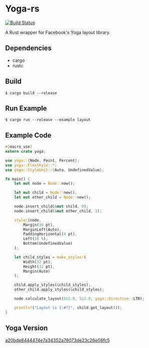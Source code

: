 Yoga-rs
=======
[![Build Status](https://travis-ci.org/victorporof/yoga-rs.svg?branch=master)](https://travis-ci.org/victorporof/yoga-rs)

A Rust wrapper for Facebook's Yoga layout library.

Dependencies
------------
- cargo
- rustc

Build
-----
    $ cargo build --release

Run Example
-----------
	$ cargo run --release --example layout

Example Code
------------
```rust
#[macro_use]
extern crate yoga;

use yoga::{Node, Point, Percent};
use yoga::FlexStyle::*;
use yoga::StyleUnit::{Auto, UndefinedValue};

fn main() {
	let mut node = Node::new();

	let mut child = Node::new();
	let mut other_child = Node::new();

	node.insert_child(&mut child, 0);
	node.insert_child(&mut other_child, 1);

	style!(node,
		Margin(10 pt),
		MarginLeft(Auto),
		PaddingHorizontal(4 pt),
		Left(16 %),
		Bottom(UndefinedValue)
	);

	let child_styles = make_styles!(
		Width(32 pt),
		Height(32 pt),
		Margin(Auto)
	);

	child.apply_styles(&child_styles);
	other_child.apply_styles(&child_styles);

	node.calculate_layout(512.0, 512.0, yoga::Direction::LTR);

	println!("Layout is {:#?}", child.get_layout());
}
```

Yoga Version
------------

[a20bde8444474e7a34352a78073de23c26e08fc5](https://github.com/facebook/yoga/tree/a20bde8444474e7a34352a78073de23c26e08fc5/yoga)

